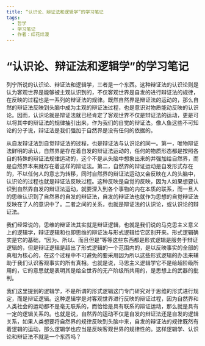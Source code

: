 ```yaml
---
title: “认识论、辩证法和逻辑学”的学习笔记
tags:
  - 哲学
  - 学习笔记
  - 作者：红花烂漫
---
```

# “认识论、辩证法和逻辑学”的学习笔记

列宁所说的认识论、辩证法和逻辑学，三者是一个东西。这种辩证法的认识论则是认为客观世界是能够被主观认识到的，不仅客观世界是自发的进行辩证法的规律，在反映的过程也是一系列的辩证法的规律。既然自然界是辩证法的运动的，那么自然的辩证法反映到头脑中成为主观的辩证法过程，也是意识对物质能动反映的认识论。因而，认识论就是辩证法就已经肯定了客观世界不仅是辩证法的运动，更是可以将其中的辩证法的规律抽引出来，作为我们的自觉的辩证法。像人鱼这些不可知论的分子说，辩证法是我们强加于自然界是没有任何的依据的。

从自发辩证法到自觉辩证法的过程，也是辩证法与认识论的同一。第一，唯物辩证法鲜明的承认，自然界是存在着自发的辩证法运动的，任何的物质形态都是按照各自的特殊的辩证法规律运动的，这个不是从头脑中想象出来的并强加给自然界，而是自然界本来就存在着这样的辩证法。第二，自然界的辩证运动是自发形式存在的，不以任何人的意志为转移，同时自然界的辩证法运动又会反映在人的头脑中，认识论的过程也就是辩证法反映过程。这种反映是自觉的反映，因为人如果想要认识到自然界自发的辩证法运动，就要深入到各个事物的内在本质的联系，而一旦人的思维认识到了自然界的自发的辩证法，自发的辩证法也就作为思想的自觉辩证法反映在了人的意识中了。二者之间的关系，也就是辩证法的认识论，或认识论的辩证法。

我们经常说的，思维的辩证法其实就是辩证逻辑，也就是我们说的马克思主义意义上的逻辑学，辩证逻辑和也即思维的辩证法与形式逻辑给它区别开来。形式逻辑确实是它的基础，“因为、所以、而且但是”等等这些东西都是形式逻辑是服务于辩证逻辑的，但是辩证逻辑是超出了形式逻辑的一个范围内的，是以反映事实的全部的真相为核心的，在这个过程中不可避免的要采用因为所以这些形式逻辑的办法来辅助于我们认识客观事实的所有真相。也就是说，马思主义逻辑学它不是给超阶级所用的，它的意思就是表明其是给全世界的无产阶级所共用的，是思想上的武器的批判。

我们这里提到的逻辑学，不是所谓的形式逻辑这门专门研究对于思维的形式进行规定，而是辩证逻辑。这种逻辑学是对客观世界进行反映的辩证过程，因为自然界和人类社会的运动都不是毫无联系的，而恰恰是具有联系的辩证运动，那么就是具有一定的逻辑关系的。也就是说，自然界的运动不仅是自发的辩证法还是自发的逻辑关系，如果人类想要将自然界的规律反映到头脑中来，自发的辩证法的规律既然有着逻辑的运动，那么逻辑学也应当是反映客观世界的规律性的。这样逻辑学、认识论和辩证法不就是一个东西吗？

